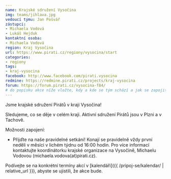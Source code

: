```yaml
---
name: Krajské sdružení Vysočina
img: teams/jihlava.jpg
vedoucí týmu: Jan Pošvář 
zástupci:
- Michaela Vodová
- Lukáš Hejduk
kontaktní osoba:
- Michaela Vodová
region: Kraj Vysočina
url: https://www.pirati.cz/regiony/vysocina/start
categories:
- regiony
tags:
- kraj-vysocina
facebook: http://www.facebook.com/pirati.vysocina
redmine: https://redmine.pirati.cz/projects/kraj-vysocina
forum: https://forum.pirati.cz/vysocina-f84/
# do popisku akce níže vložte, kdy a kde se tým schází a jak se zapojit
---
```


Jsme krajské sdružení Pirátů v kraji Vysočina!

Sledujeme, co se děje v celém kraji. Aktivní sdružení Pirátů jsou v Plzni a v Tachově.

Možnosti zapojení:

* Přijďte na naše pravidelné setkání! Konají se pravidelně vždy první neděli v měsíci v lichém týdnu od 16:00 hodin. Pro více informací kontaktujte koordinátorku krajské organizace na Vysočině, Michaelu Vodovou (michaela.vodova(аt)pirati.cz).

Podívejte se na konkrétní termíny akcí v [kalendáři]({{ /pripoj-se/kalendar/ | relative_url }}),
abyste se ujistili, že akce bude.

